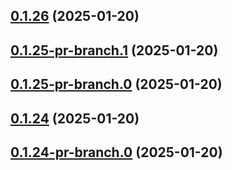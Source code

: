 ## [0.1.26](https://github.com/latha-414/AWS-CICD-web-app/compare/v0.1.25-pr-branch.1...v0.1.26) (2025-01-20)



## [0.1.25-pr-branch.1](https://github.com/latha-414/AWS-CICD-web-app/compare/v0.1.25-pr-branch.0...v0.1.25-pr-branch.1) (2025-01-20)



## [0.1.25-pr-branch.0](https://github.com/latha-414/AWS-CICD-web-app/compare/v0.1.24...v0.1.25-pr-branch.0) (2025-01-20)



## [0.1.24](https://github.com/latha-414/AWS-CICD-web-app/compare/v0.1.24-pr-branch.0...v0.1.24) (2025-01-20)



## [0.1.24-pr-branch.0](https://github.com/latha-414/AWS-CICD-web-app/compare/v0.1.23...v0.1.24-pr-branch.0) (2025-01-20)



